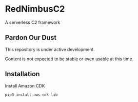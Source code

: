 # RedNimbusC2
A serverless C2 framework

## Pardon Our Dust

This repository is under active development.

Content is not expected to be stable or even usable at this time.

## Installation

Install Amazon CDK

```bash
pip3 install aws-cdk-lib
```